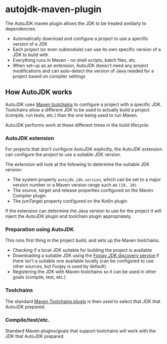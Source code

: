 # autojdk-maven-plugin

The AutoJDK maven plugin allows the JDK to be treated similarly
to dependencies.  

- Automatically download and configure a project to use a specific version of a JDK 
- Each project (or even submodule) can use its own specific version of a JDK to build with
- Everything runs in Maven - no shell scripts, batch files, etc.
- When set-up as an extension, AutoJDK doesn't need any project modifications and can 
  auto-detect the version of Java needed for a project based on compiler settings

## How AutoJDK works

AutoJDK uses [Maven toolchains](https://maven.apache.org/guides/mini/guide-using-toolchains.html)
to configure a project with a specific JDK.  Toolchains allow a
different JDK to be used to actually build a project (compile, run tests, etc.) 
than the one being used to run Maven.

AutoJDK performs work at these different times in the build lifecycle:

### AutoJDK extension

For projects that don't configure AutoJDK explicitly, the 
AutoJDK extension can configure the project to use a suitable
JDK version.  

The extension will look at the following to determine the suitable JDK version:

- The system property `autojdk.jdk.version`, which can be set to a major version number or a Maven version range such as `[19, 20)`
- The source, target and release properties configured on the Maven Compiler plugin
- The jvmTarget property configured on the Kotlin plugin

If the extension can determine the Java version to use for the project it will inject the AutoJDK plugin and 
toolchain plugin appropriately.

### Preparation using AutoJDK

This runs first thing in the project build, and sets up the Maven toolchains.

- Checking if a local JDK suitable for building the project is available
- Downloading a suitable JDK using the
  [Foojay JDK discovery service](https://github.com/foojayio/discoapi)
  if there isn't a suitable one available locally
  (can be configured to use other sources, but Foojay is used by default)
- Registering the JDK with Maven toolchains so it can be used in other goals (compile, test, etc.)

### Toolchains

The standard [Maven Toolchains plugin](https://maven.apache.org/plugins/maven-toolchains-plugin/)
is then used to select that JDK that AutoJDK prepared.

### Compile/test/etc.

Standard Maven plugins/goals that support toolchains will work
with the JDK that AutoJDK prepared.

